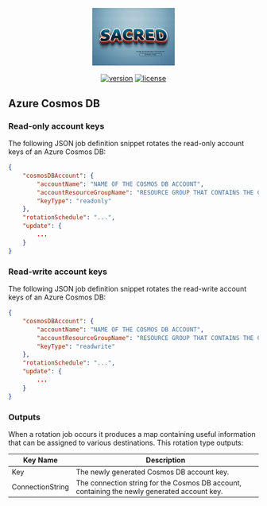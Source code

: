 <div align="center">
    <p>
        <a align="center" href="" target="_blank">
            <img width="33%" src="../SACRED.png">
        </a>
    </p>

[![version](https://img.shields.io/powershellgallery/v/SACRED.Rotate.Azure.CosmosDB)](https://www.powershellgallery.com/packages/SACRED.Rotate.Azure.CosmosDB)
[![license](https://img.shields.io/github/license/ccdigix/SACRED)](https://opensource.org/license/mit/)
</div>

## Azure Cosmos DB

### Read-only account keys

The following JSON job definition snippet rotates the read-only account keys of an Azure Cosmos DB:

```json
{
    "cosmosDBAccount": {
        "accountName": "NAME OF THE COSMOS DB ACCOUNT",
        "accountResourceGroupName": "RESOURCE GROUP THAT CONTAINS THE COSMOS DB ACCOUNT",
        "keyType": "readonly"
    },
    "rotationSchedule": "...",
    "update": {
        ...
    }
}
```

### Read-write account keys

The following JSON job definition snippet rotates the read-write account keys of an Azure Cosmos DB:

```json
{
    "cosmosDBAccount": {
        "accountName": "NAME OF THE COSMOS DB ACCOUNT",
        "accountResourceGroupName": "RESOURCE GROUP THAT CONTAINS THE COSMOS DB ACCOUNT",
        "keyType": "readwrite"
    },
    "rotationSchedule": "...",
    "update": {
        ...
    }
}
```

### Outputs

When a rotation job occurs it produces a map containing useful information that can be assigned to various destinations. This rotation type outputs:

| Key Name | Description |
| ------------- | ------------- |
| Key | The newly generated Cosmos DB account key. |
| ConnectionString | The connection string for the Cosmos DB account, containing the newly generated account key. |